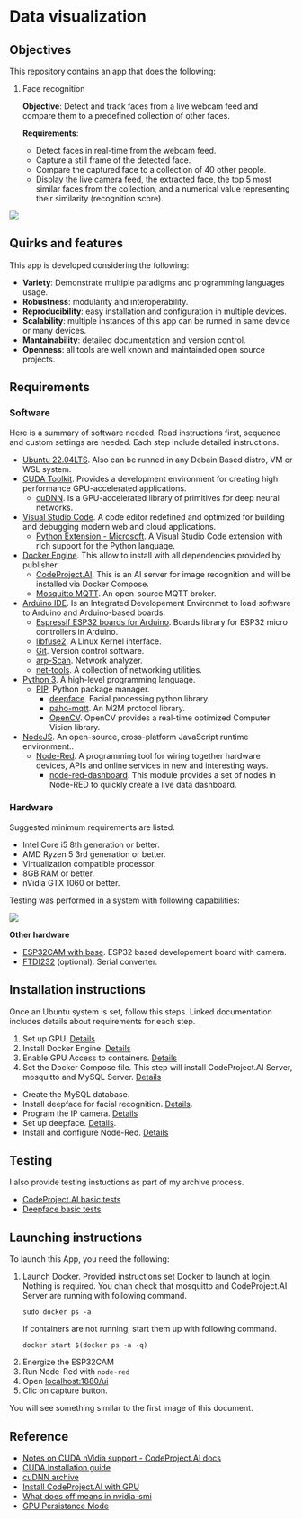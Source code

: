 # Data visualization

## Objectives

This repository contains an app that does the following:

1. Face recognition
    
    **Objective**: Detect and track faces from a live webcam feed and compare them to a predefined collection of other faces.

    **Requirements**:
    - Detect faces in real-time from the webcam feed.
    - Capture a still frame of the detected face.
    - Compare the captured face to a collection of 40 other people.
    - Display the live camera feed, the extracted face, the top 5 most similar faces from the collection, and a numerical value representing their similarity (recognition score).

![](https://github.com/hugoescalpelo/data-visualization/blob/main/Images/Screenshot%20from%202023-10-16%2004-01-04.png?raw=true)

## Quirks and features

This app is developed considering the following:
- **Variety**: Demonstrate multiple paradigms and programming languages usage.
- **Robustness**: modularity and interoperability.
- **Reproducibility**: easy installation and configuration in multiple devices.
- **Scalability**: multiple instances of this app can be runned in same device or many devices.
- **Mantainability**: detailed documentation and version control.
- **Openness**: all tools are well known and maintainded open source projects.

## Requirements

### Software
Here is a summary of software needed. Read instructions first, sequence and custom settings are needed. Each step include detailed instructions.

- [Ubuntu 22.04LTS](https://ubuntu.com/download/desktop). Also can be runned in any Debain Based distro, VM or WSL system.
- [CUDA Toolkit](https://developer.nvidia.com/cuda-toolkit). Provides a development environment for creating high performance GPU-accelerated applications.
    - [cuDNN](https://developer.nvidia.com/cudnn).  Is a GPU-accelerated library of primitives for deep neural networks.
- [Visual Studio Code](https://code.visualstudio.com/). A code editor redefined and optimized for building and debugging modern web and cloud applications.
    - [Python Extension - Microsoft](https://github.com/Microsoft/vscode-python). A Visual Studio Code extension with rich support for the Python language.
- [Docker Engine](https://docs.docker.com/engine/install/ubuntu/). This allow to install with all dependencies provided by publisher.
    - [CodeProject.AI](https://hub.docker.com/r/codeproject/ai-server). This is an AI server for image recognition and will be installed via Docker Compose.
    - [Mosquitto MQTT](https://mosquitto.org/). An open-source MQTT broker.
- [Arduino IDE](https://www.arduino.cc/en/software). Is an Integrated Developement Environmet to load software to Arduino and Arduino-based boards.
    - [Espressif ESP32 boards for Arduino](https://github.com/espressif/arduino-esp32). Boards library for ESP32 micro controllers in Arduino.
    - [libfuse2](https://software.opensuse.org/package/libfuse2). A Linux Kernel interface.
    - [Git](https://git-scm.com/). Version control software.
    - [arp-Scan](https://linux.die.net/man/1/arp-scan). Network analyzer.
    - [net-tools](https://net-tools.sourceforge.io/). A collection of networking utilities.
- [Python 3](https://www.python.org/). A high-level programming language.
    - [PIP](https://pypi.org/project/pip/). Python package manager.
        - [deepface](https://github.com/serengil/deepface). Facial processing python library.
        - [paho-mqtt](https://pypi.org/project/paho-mqtt/). An M2M protocol library.
        - [OpenCV](https://opencv.org/). OpenCV provides a real-time optimized Computer Vision library.
- [NodeJS](https://nodejs.org/en). An open-source, cross-platform JavaScript runtime environment..
    - [Node-Red](https://nodered.org/). A programming tool for wiring together hardware devices, APIs and online services in new and interesting ways.
        - [node-red-dashboard](https://flows.nodered.org/node/node-red-dashboard). This module provides a set of nodes in Node-RED to quickly create a live data dashboard. 

### Hardware

Suggested minimum requirements are listed.

- Intel Core i5 8th generation or better.
- AMD Ryzen 5 3rd generation or better.
- Virtualization compatible processor.
- 8GB RAM or better.
- nVidia GTX 1060 or better.

Testing was performed in a system with following capabilities:

![](https://github.com/hugoescalpelo/data-visualization/blob/main/Images/Screenshot%20from%202023-10-12%2016-17-54.png?raw=true)

**Other hardware**
- [ESP32CAM with base](https://docs.ai-thinker.com/en/esp32-cam). ESP32 based developement board with camera.
- [FTDI232](https://ftdichip.com/) (optional). Serial converter. 

## Installation instructions

Once an Ubuntu system is set, follow this steps. Linked documentation includes details about requirements for each step.

1. Set up GPU. [Details](https://github.com/hugoescalpelo/data-visualization/blob/main/CUDA/cuda-toolkit-instructons.md)
2. Install Docker Engine. [Details](https://github.com/hugoescalpelo/data-visualization/blob/main/Docker/docker-documentation.md)
3. Enable GPU Access to containers. [Details](https://github.com/hugoescalpelo/data-visualization/blob/main/Docker/docker-gpu-documentation.md)
4. Set the Docker Compose file. This step will install CodeProject.AI Server, mosquitto and MySQL Server. [Details](https://github.com/hugoescalpelo/data-visualization/blob/main/Docker/docker-compose-documentation.md)

- Create the MySQL database.
- Install deepface for facial recognition. [Details](https://github.com/hugoescalpelo/data-visualization/blob/main/deepface/deepface-documentation.md).
- Program the IP camera. [Details](https://github.com/hugoescalpelo/data-visualization/blob/main/ESP32CAM/video-server-documentation.md)
- Set up deepface. [Details](https://github.com/hugoescalpelo/data-visualization/blob/main/deepface/deepface-documentation.md).
- Install and configure Node-Red. [Details](https://github.com/hugoescalpelo/data-visualization/blob/main/NodeRed/node-red-documentation.md)
 

## Testing
I also provide testing instuctions as part of my archive process.

- [CodeProject.AI basic tests](https://github.com/hugoescalpelo/data-visualization/blob/main/CodeProject.AI/basic-testing.md)
- [Deepface basic tests](https://github.com/hugoescalpelo/data-visualization/blob/main/deepface/deepface-documentation.md   )

## Launching instructions

To launch this App, you need the following:

1. Launch Docker. Provided instructions set Docker to launch at login. Nothing is required. You chan check that mosquitto and CodeProject.AI Server are running with following command.
    ```
    sudo docker ps -a
    ```
    If containers are not running, start them up with following command.
    ```
    docker start $(docker ps -a -q)
    ```
2. Energize the ESP32CAM
3. Run Node-Red with ```node-red```
4. Open [localhost:1880/ui](http://localhost:1880/ui)
5. Clic on capture button.

You will see something similar to the first image of this document.

## Reference

- [Notes on CUDA nVidia support - CodeProject.AI docs](https://www.codeproject.com/Articles/5322557/CodeProject-AI-Server-AI-the-easy-way)
- [CUDA Installation guide](https://gist.github.com/denguir/b21aa66ae7fb1089655dd9de8351a202)
- [cuDNN archive](https://developer.nvidia.com/rdp/cudnn-archive)
- [Install CodeProject.AI with GPU](https://youtu.be/6_jZmAt2yV4?si=QbV8ph1Ldi7IBFY6)
- [What does off means in nvidia-smi](https://forums.developer.nvidia.com/t/what-does-off-mean-in-the-output-of-nvidia-smi/37509/3)
- [GPU Persistance Mode](https://www.microway.com/hpc-tech-tips/nvidia-smi_control-your-gpus/)





